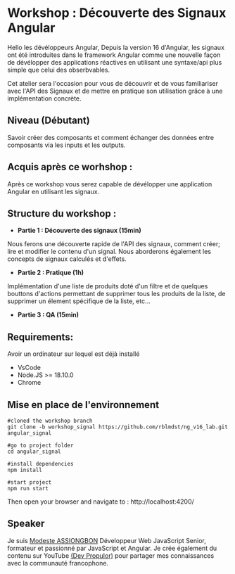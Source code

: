 # Workshop : Découverte des Signaux Angular

Hello les dévéloppeurs Angular,
Depuis la version 16 d'Angular, les signaux ont été introduites dans le framework Angular
comme une nouvelle façon de dévélopper des applications réactives en utilisant une syntaxe/api plus simple que celui des obserbvables.

Cet atelier sera l'occasion pour vous de découvrir et de vous familiariser avec l'API des Signaux et de mettre en pratique son utilisation grâce à une implémentation concrète.

## Niveau (Débutant)

Savoir créer des composants et comment échanger des données entre
composants via les inputs et les outputs.

## Acquis après ce worhshop :

Après ce workshop vous serez capable de dévélopper une application Angular en utilisant les
signaux.

## Structure du workshop :

- **Partie 1 : Découverte des signaux (15min)**

Nous ferons une découverte rapide de l'API des signaux, comment créer; lire et modifier le
contenu d'un signal. Nous aborderons également les concepts de signaux calculés et d'effets.

- **Partie 2 : Pratique (1h)**

Implémentation d'une liste de produits doté d'un filtre et de quelques bouttons d'actions
permettant de supprimer tous les produits de la liste, de supprimer un élement spécifique de
la liste, etc...

- **Partie 3 : QA (15min)**

## Requirements:

Avoir un ordinateur sur lequel est déjà installé

- VsCode
- Node.JS >= 18.10.0
- Chrome

## Mise en place de l'environnement

```
#cloned the workshop branch
git clone -b workshop_signal https://github.com/rblmdst/ng_v16_lab.git angular_signal

#go to project folder
cd angular_signal

#install dependencies
npm install

#start project
npm run start
```

Then open your browser and navigate to : http://localhost:4200/

## Speaker

Je suis [Modeste ASSIONGBON](https://twitter.com/rblmdst) Développeur Web JavaScript Senior, formateur et passionné par JavaScript et Angular. Je crée également du contenu sur YouTube [(Dev Propulor)](https://youtube.com/@devpropulsor) pour partager mes connaissances avec la communauté francophone.
